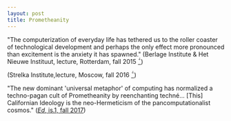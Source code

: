 ```yaml
---
layout: post
title: Prometheanity
---
```


"The computerization of everyday life has tethered us to the roller coaster of technological development and perhaps the only effect more pronounced than excitement is the anxiety it has spawned." \(Berlage Institute &amp; Het Nieuwe Instituut, lecture, Rotterdam, fall 2015 [&#57642;](http://www.theberlage.nl/events/details/2015_10_30_prometheanity)\)

\(Strelka Institute,lecture, Moscow, fall 2016 [&#57642;](http://strelka.com/en/events/event/2016/09/02/guggenheim-curator-about-the-role-of-an-architect-in-digital-world)\)

"The new dominant 'universal metaphor' of computing has normalized a techno-pagan cult of Prometheanity by reenchanting techné... [This] Californian Ideology is the neo-Hermeticism of the pancomputationalist cosmos." \([_Ed_, is.1, fall 2017]()\)
